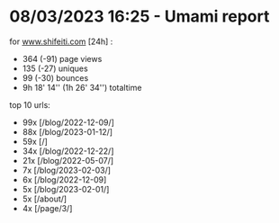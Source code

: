 # 08/03/2023 16:25 - Umami report
for www.shifeiti.com [24h] :

 - 364 (-91) page views
 - 135 (-27) uniques
 - 99 (-30) bounces
 - 9h 18' 14'' (1h 26' 34'') totaltime


top 10 urls:
 - 99x [/blog/2022-12-09/]
 - 88x [/blog/2023-01-12/]
 - 59x [/]
 - 34x [/blog/2022-12-22/]
 - 21x [/blog/2022-05-07/]
 - 7x [/blog/2023-02-03/]
 - 6x [/blog/2022-12-09]
 - 5x [/blog/2023-02-01/]
 - 5x [/about/]
 - 4x [/page/3/]


